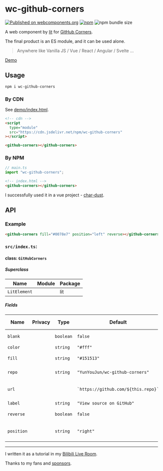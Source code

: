 # wc-github-corners

[![Published on webcomponents.org](https://img.shields.io/badge/webcomponents.org-published-blue.svg)](https://www.webcomponents.org/element/wc-github-corners)
[![npm](https://img.shields.io/npm/v/wc-github-corners)](https://www.npmjs.com/package/wc-github-corners)
![npm bundle size](https://img.shields.io/bundlephobia/minzip/wc-github-corners)

A web component by [lit](https://github.com/lit/lit) for [GitHub Corners](https://github.com/tholman/github-corners).

The final product is an ES module, and it can be used alone.

> Anywhere like Vanilla JS / Vue / React / Angular / Svelte ...

[Demo](https://www.yunyoujun.cn/wc-github-corners/)

<!--
```html
<custom-element-demo>
  <template>
    <script
      module
      src="https://cdn.jsdelivr.net/npm/wc-github-corners@0.1.3"
    ></script>
    <link rel="import" href="github-corners.html" />
    <github-corners></github-corners>
  </template>
</custom-element-demo>
```
-->

## Usage

```bash
npm i wc-github-corners
```

### By CDN

See [demo/index.html](./demo/index.html).

```html
<!-- cdn -->
<script
  type="module"
  src="https://cdn.jsdelivr.net/npm/wc-github-corners"
></script>

<github-corners></github-corners>
```

### By NPM

```ts
// main.ts
import "wc-github-corners";
```

```html
<!-- index.html -->
<github-corners></github-corners>
```

I successfully used it in a vue project - [char-dust](https://github.com/YunYouJun/char-dust).

## API

### Example

```html
<github-corners fill="#0078e7" position="left" reverse></github-corners>
```

<!-- wc-api:start -->
<!-- prettier-ignore-start -->
<!-- markdownlint-disable -->
### `src/index.ts`:

#### class: `GitHubCorners`

##### Superclass

| Name         | Module | Package |
| ------------ | ------ | ------- |
| `LitElement` |        | lit     |

##### Fields

| Name       | Privacy | Type      | Default                                 | Description                                   | Inherited From |
| ---------- | ------- | --------- | --------------------------------------- | --------------------------------------------- | -------------- |
| `blank`    |         | `boolean` | `false`                                 | target="\_blank" for link                     |                |
| `color`    |         | `string`  | `"#fff"`                                | Font color                                    |                |
| `fill`     |         | `string`  | `"#151513"`                             | Fill color for github corners                 |                |
| `repo`     |         | `string`  | `"YunYouJun/wc-github-corners"`         | Your GitHub Repo Name                         |                |
| `url`      |         |           | `` `https://github.com/${this.repo}` `` | Generated by repo, you also can custom it.    |                |
| `label`    |         | `string`  | `"View source on GitHub"`               | Hover title                                   |                |
| `reverse`  |         | `boolean` | `false`                                 | Reverse color and fill                        |                |
| `position` |         | `string`  | `"right"`                               | Position of github corners, 'left' or 'right' |                |

<hr/>

<!-- markdownlint-restore -->
<!-- prettier-ignore-end -->

<!-- wc-api:end -->

I written it as a tutorial in my [Bilibili Live Room](https://live.bilibili.com/822719).

Thanks to my fans and [sponsors](https://sponsors.yunyoujun.cn/).
